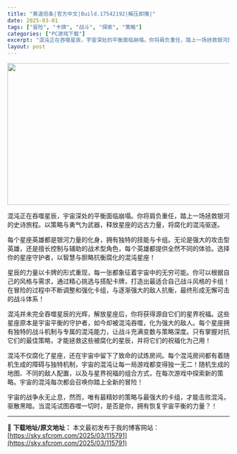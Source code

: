 ```yaml
---
title: "黄道信条|官方中文|Build.17542192|解压即撸|"
date: 2025-03-01
tags: ["冒险", "卡牌", "战斗", "探索", "策略"]
categories: ["PC游戏下载"]
excerpt: "混沌正在吞噬星辰，宇宙深处的平衡面临崩塌。你将肩负重任，踏上一场拯救银河的史诗旅程。以策略与勇气为武器，释放星座的远古力量，将腐化的混沌驱逐。 每个星座英雄都是银河力量的化身，拥有独特的技能与卡组。无论是强大的攻击型英雄，还是擅长控制与辅助的战术型角色，每个英雄都提供全然不同的体验。选择你的星座守护&hellip;"
layout: post
---
```


<img class="aligncenter size-full wp-image-115783" src="https://sky.sfcrom.com/wp-content/uploads/2025/03/2025030108111633.webp" alt="" width="570" height="321" />

混沌正在吞噬星辰，宇宙深处的平衡面临崩塌。你将肩负重任，踏上一场拯救银河的史诗旅程。以策略与勇气为武器，释放星座的远古力量，将腐化的混沌驱逐。

每个星座英雄都是银河力量的化身，拥有独特的技能与卡组。无论是强大的攻击型英雄，还是擅长控制与辅助的战术型角色，每个英雄都提供全然不同的体验。选择你的星座守护者，以智慧与胆略抗衡腐化的混沌星座！

星辰的力量以卡牌的形式重现，每一张都象征着宇宙中的无穷可能。你可以根据自己的风格与需求，通过精心挑选与搭配卡牌，打造出最适合自己战斗风格的卡组！在冒险的过程中不断调整和强化卡组，与逐渐强大的敌人抗衡，最终形成无懈可击的战斗体系！

混沌并未完全吞噬星辰的光辉，解放星座后，你将获得源自它们的星界祝福。这些星座原本是宇宙平衡的守护者，如今却被混沌吞噬，化为强大的敌人。每个星座拥有独特的战斗机制与专属的混沌能力，让战斗充满变数与策略深度。只有掌握对抗它们的最佳策略，才能拯救这些被腐化的星辰，并将它们的祝福化为己用！

混沌不仅腐化了星座，还在宇宙中留下了致命的试炼房间。每个混沌房间都有着随机生成的障碍与独特机制，宇宙的混沌让每一局游戏都变得独一无二！随机生成的地图、不同的敌人配置，以及与星界祝福的组合方式，在每次游戏中探索新的策略。宇宙的混沌每次都会召唤你踏上全新的冒险！

宇宙的战争永无止息，然而，唯有最精妙的策略与最强大的卡组，才能击败混沌，驱散黑暗。当混沌试图吞噬一切时，是否是你，拥有恢复宇宙平衡的力量？！

---
📖 **下载地址/原文地址：** 本文最初发布于我的博客网站：[https://sky.sfcrom.com/2025/03/115791](https://sky.sfcrom.com/2025/03/115791)
